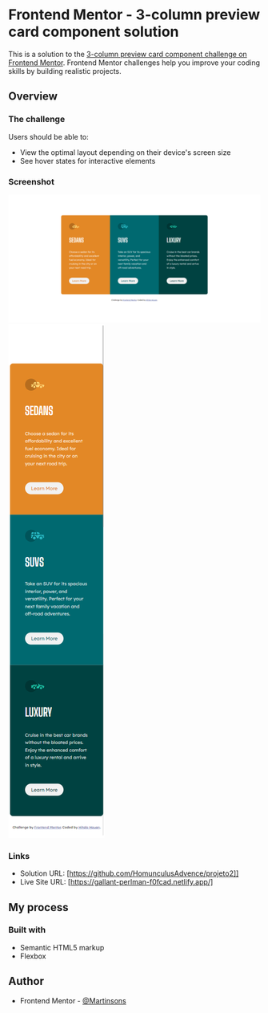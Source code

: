 # Frontend Mentor - 3-column preview card component solution

This is a solution to the [3-column preview card component challenge on Frontend Mentor](https://www.frontendmentor.io/challenges/3column-preview-card-component-pH92eAR2-). Frontend Mentor challenges help you improve your coding skills by building realistic projects.

## Overview

### The challenge

Users should be able to:

- View the optimal layout depending on their device's screen size
- See hover states for interactive elements

### Screenshot

![](./screenshot.jpg)
![](./screenshot2.jpg)


### Links

- Solution URL: [https://github.com/HomunculusAdvence/projeto2]]
- Live Site URL: [https://gallant-perlman-f0fcad.netlify.app/]

## My process

### Built with

- Semantic HTML5 markup
- Flexbox

## Author

- Frontend Mentor - [@Martinsons](https://www.frontendmentor.io/profile/HomunculusAdvence)